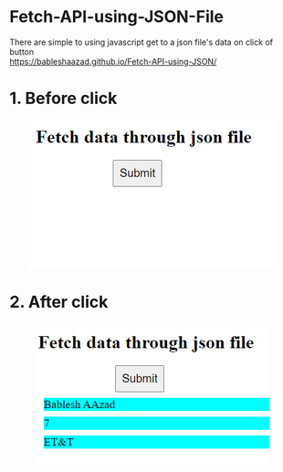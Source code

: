 # Fetch-API-using-JSON-File

There are simple to using javascript get to a json file's data on click of button
<br/>
https://bableshaazad.github.io/Fetch-API-using-JSON/

# 1. Before click
<div align="center">
  <img src="img/pic1.PNG" alt="before" />
</div>

# 2. After click
<div align="center">
  <img src="img/pic2.PNG" alt="later" />
</div>
